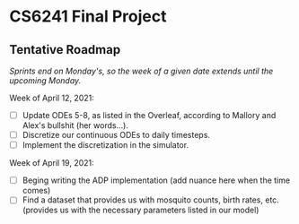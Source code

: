 # CS6241 Final Project

## Tentative Roadmap
*Sprints end on Monday's, so the week of a given date extends until the upcoming Monday.*

Week of April 12, 2021:
- [ ] Update ODEs 5-8, as listed in the Overleaf, according to Mallory and Alex's bullshit (her words...).
- [ ] Discretize our continuous ODEs to daily timesteps.
- [ ] Implement the discretization in the simulator.

Week of April 19, 2021:
- [ ] Beging writing the ADP implementation (add nuance here when the time comes)
- [ ] Find a dataset that provides us with mosquito counts, birth rates, etc. (provides us with the necessary parameters listed in our model)